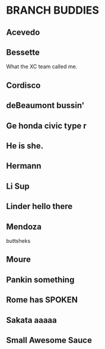 # BRANCH BUDDIES

## Acevedo

## Bessette
What the XC team called me.
## Cordisco

## deBeaumont bussin'

## Ge honda civic type r

## He is she.

## Hermann

## Li  Sup

## Linder hello there

## Mendoza

buttsheks

## Moure

## Pankin   something

## Rome has SPOKEN

## Sakata aaaaa

## Small Awesome Sauce
